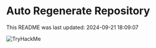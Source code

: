 # Auto Regenerate Repository

This README was last updated: 2024-09-21 18:09:07

 ![TryHackMe](https://tryhackme.com/badge/533634)